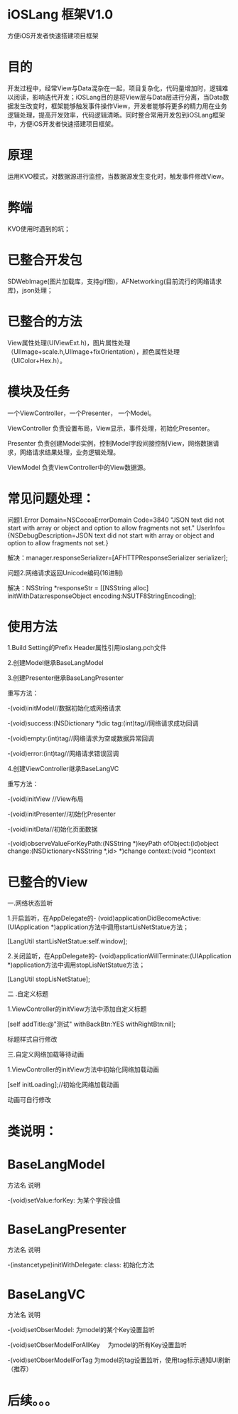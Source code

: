 # iOSLang 框架V1.0
方便iOS开发者快速搭建项目框架
# 目的
开发过程中，经常View与Data混杂在一起，项目复杂化，代码量增加时，逻辑难以阅读，影响迭代开发；iOSLang目的是将View层与Data层进行分离，当Data数据发生改变时，框架能够触发事件操作View，开发者能够将更多的精力用在业务逻辑处理，提高开发效率，代码逻辑清晰。同时整合常用开发包到iOSLang框架中，方便iOS开发者快速搭建项目框架。
# 原理
运用KVO模式，对数据源进行监控，当数据源发生变化时，触发事件修改View。
# 弊端
KVO使用时遇到的坑；
# 已整合开发包
SDWebImage(图片加载库，支持gif图)，AFNetworking(目前流行的网络请求库)，json处理；
# 已整合的方法
View属性处理(UIViewExt.h)，图片属性处理（UIImage+scale.h,UIImage+fixOrientation），颜色属性处理（UIColor+Hex.h）。
# 模块及任务
一个ViewController，一个Presenter， 一个Model。

ViewController 负责设置布局，View显示，事件处理，初始化Presenter。

Presenter 负责创建Model实例，控制Model字段间接控制View，网络数据请求，网络请求结果处理，业务逻辑处理。

ViewModel 负责ViewController中的View数据源。

# 常见问题处理：

问题1.Error Domain=NSCocoaErrorDomain Code=3840 "JSON text did not start with array or object and option to allow fragments not set." UserInfo={NSDebugDescription=JSON text did not start with array or object and option to allow fragments not set.}

解决：manager.responseSerializer=[AFHTTPResponseSerializer serializer];

问题2.网络请求返回Unicode编码(16进制)

解决：NSString *responseStr = [[NSString alloc] initWithData:responseObject encoding:NSUTF8StringEncoding];

# 使用方法
1.Build Setting的Prefix Header属性引用ioslang.pch文件

2.创建Model继承BaseLangModel

3.创建Presenter继承BaseLangPresenter

重写方法：

-(void)initModel//数据初始化或网络请求

-(void)success:(NSDictionary *)dic tag:(int)tag//网络请求成功回调

-(void)empty:(int)tag//网络请求为空或数据异常回调

-(void)error:(int)tag//网络请求错误回调

4.创建ViewController继承BaseLangVC

重写方法：

-(void)initView //View布局

-(void)initPresenter//初始化Presenter

-(void)initData//初始化页面数据

-(void)observeValueForKeyPath:(NSString *)keyPath ofObject:(id)object change:(NSDictionary<NSString *,id> *)change context:(void *)context

# 已整合的View
一.网络状态监听

1.开启监听，在AppDelegate的- (void)applicationDidBecomeActive:(UIApplication *)application方法中调用startLisNetStatue方法；

[LangUtil startLisNetStatue:self.window];

2.关闭监听，在AppDelegate的- (void)applicationWillTerminate:(UIApplication *)application方法中调用stopLisNetStatue方法；

[LangUtil stopLisNetStatue];

二 .自定义标题

1.ViewController的initView方法中添加自定义标题

[self addTitle:@"测试" withBackBtn:YES withRightBtn:nil];

标题样式自行修改

三.自定义网络加载等待动画

1.ViewController的initView方法中初始化网络加载动画

[self initLoading];//初始化网络加载动画

动画可自行修改


# 类说明：
# BaseLangModel
方法名				说明

-(void)setValue:forKey:		为某个字段设值

# BaseLangPresenter
方法名						说明

-(instancetype)initWithDelegate: class:		初始化方法

# BaseLangVC
方法名						说明

-(void)setObserModel:		为model的某个Key设置监听

-(void)setObserModelForAllKey 　为model的所有Key设置监听

-(void)setObserModelForTag	为model的tag设置监听，使用tag标示通知UI刷新（推荐）

# 后续。。。
